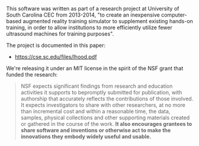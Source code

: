 This software was written as part of a research project at University of South Carolina CEC from 2013-2014, "to create an inexpensive computer-based augmented reality training simulator to supplement existing hands-on training, in order to allow institutions to more efficiently utilize fewer ultrasound machines for training purposes".

The project is documented in this paper:

* https://cse.sc.edu/files/lhood.pdf

We're releasing it under an MIT license in the spirit of the NSF grant that funded the research:

> NSF expects significant findings from research and education activities it supports to bepromptly  submitted  for  publication,  with  authorship  that  accurately  reflects  the  contributions  of  those  involved.  It  expects  investigators  to  share  with  other  researchers,  at  no  more  than  incremental cost and within a reasonable time, the data, samples, physical collections and other supporting materials created or gathered in the course of the work. **It also encourages grantees to share software and inventions or otherwise act to make the innovations they embody widely useful and usable.**
